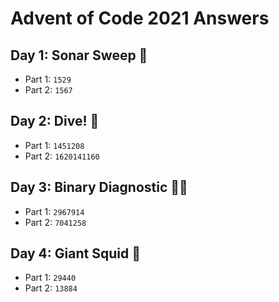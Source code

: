 # Advent of Code 2021 Answers 

## Day 1: Sonar Sweep 📏
- Part 1: `1529`
- Part 2: `1567`

## Day 2: Dive! 🌊
- Part 1: `1451208`
- Part 2: `1620141160`

## Day 3: Binary Diagnostic 👩‍💻
- Part 1: `2967914`
- Part 2: `7041258`

## Day 4: Giant Squid 🦑
- Part 1: `29440`
- Part 2: `13884`

